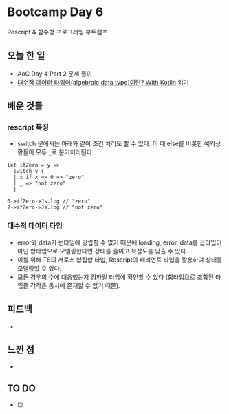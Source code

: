 # Bootcamp Day 6

Rescript & 함수형 프로그래밍 부트캠프

## 오늘 한 일
- AoC Day 4 Part 2 문제 풀이
- [대수적 데이터 타입이(algebraic data type)이란? With Kotlin](https://green-labs.github.io/algebraic-data-type) 읽기


## 배운 것들

### rescript 특징
- switch 문에서는 아래와 같이 조건 처리도 할 수 있다. 이 때 else를 비롯한 예외상황들이 모두 `_`로 분기처리된다.
```res
let ifZero = y =>
  switch y {
  | x if x == 0 => "zero"
  | _ => "not zero"
  }

0->ifZero->Js.log // "zero"
2->ifZero->Js.log // "not zero"
```

### 대수적 데이터 타입
- error와 data가 런타임에 양립할 수 없기 때문에 loading, error, data를 곱타입이 아닌 합타입으로 모델링한다면 상태를 줄이고 복잡도를 낮출 수 있다.
- 이를 위해 TS의 서로소 합집합 타입, Rescript의 배리언트 타입을 활용하여 상태를 모델링할 수 있다.
- 모든 경우의 수에 대응했는지 컴파일 타임에 확인할 수 있다 (합타입으로 조합된 타입들 각각은 동시에 존재할 수 없기 때문).

## 피드백
- 

## 느낀 점
- 

## TO DO
- [ ] 